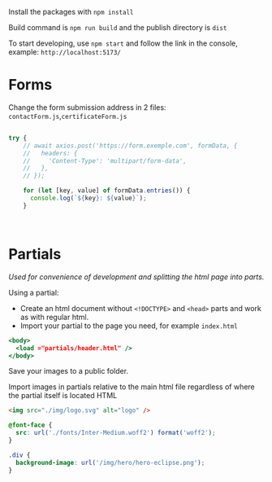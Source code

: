 Install the packages with `npm install`

Build command is `npm run build` and the publish directory is `dist`

To start developing, use `npm start` and follow the link in the console,
example: `http://localhost:5173/`

# Forms

Change the form submission address in 2 files:
`contactForm.js`,`certificateForm.js`

```js

try {
    // await axios.post('https://form.exemple.com', formData, {
    //   headers: {
    //     'Content-Type': 'multipart/form-data',
    //   },
    // });

    for (let [key, value] of formData.entries()) {
      console.log(`${key}: ${value}`);
    }

```

<br/>

# Partials

_Used for convenience of development and splitting the html page into parts._

Using a partial:

- Create an html document without `<!DOCTYPE>` and `<head>` parts and work as
  with regular html.
- Import your partial to the page you need, for example `index.html`

```jsx
<body>
  <load ="partials/header.html" />
</body>
```

Save your images to a public folder.

Import images in partials relative to the main html file regardless of where the
partial itself is located HTML

```html
<img src="./img/logo.svg" alt="logo" />
```

```css
@font-face {
  src: url('./fonts/Inter-Medium.woff2') format('woff2');
}
```

```css
.div {
  background-image: url('/img/hero/hero-eclipse.png');
}
```
